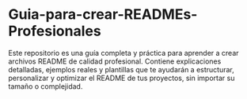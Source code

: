 # Guia-para-crear-READMEs-Profesionales
Este repositorio es una guía completa y práctica para aprender a crear archivos README de calidad profesional. Contiene explicaciones detalladas, ejemplos reales y plantillas que te ayudarán a estructurar, personalizar y optimizar el README de tus proyectos, sin importar su tamaño o complejidad.
